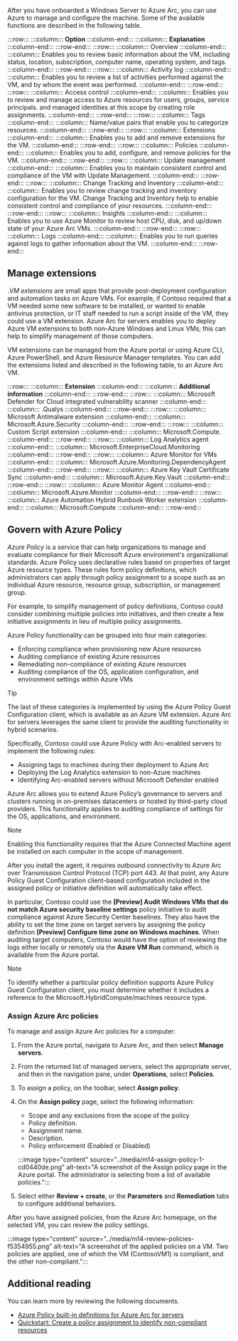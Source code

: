 After you have onboarded a Windows Server to Azure Arc, you can use Azure to manage and configure the machine. Some of the available functions are described in the following table.

:::row:::
  :::column:::
    **Option**
  :::column-end:::
  :::column:::
    **Explanation**
  :::column-end:::
:::row-end:::
:::row:::
  :::column:::
    Overview
  :::column-end:::
  :::column:::
    Enables you to review basic information about the VM, including status, location, subscription, computer name, operating system, and tags.
  :::column-end:::
:::row-end:::
:::row:::
  :::column:::
    Activity log
  :::column-end:::
  :::column:::
    Enables you to review a list of activities performed against the VM, and by whom the event was performed.
  :::column-end:::
:::row-end:::
:::row:::
  :::column:::
    Access control
  :::column-end:::
  :::column:::
    Enables you to review and manage access to Azure resources for users, groups, service principals. and managed identities at this scope by creating role assignments.
  :::column-end:::
:::row-end:::
:::row:::
  :::column:::
    Tags
  :::column-end:::
  :::column:::
    Name/value pairs that enable you to categorize resources.
  :::column-end:::
:::row-end:::
:::row:::
  :::column:::
    Extensions
  :::column-end:::
  :::column:::
    Enables you to add and remove extensions for the VM.
  :::column-end:::
:::row-end:::
:::row:::
  :::column:::
    Policies
  :::column-end:::
  :::column:::
    Enables you to add, configure, and remove policies for the VM.
  :::column-end:::
:::row-end:::
:::row:::
  :::column:::
    Update management
  :::column-end:::
  :::column:::
    Enables you to maintain consistent control and compliance of the VM with Update Management.
  :::column-end:::
:::row-end:::
:::row:::
  :::column:::
    Change Tracking and Inventory
  :::column-end:::
  :::column:::
    Enables you to review change tracking and inventory configuration for the VM. Change Tracking and Inventory help to enable consistent control and compliance of your resources.
  :::column-end:::
:::row-end:::
:::row:::
  :::column:::
    Insights
  :::column-end:::
  :::column:::
    Enables you to use Azure Monitor to review host CPU, disk, and up/down state of your Azure Arc VMs.
  :::column-end:::
:::row-end:::
:::row:::
  :::column:::
    Logs
  :::column-end:::
  :::column:::
    Enables you to run queries against logs to gather information about the VM.
  :::column-end:::
:::row-end:::


## Manage extensions

.*VM extensions* are small apps that provide post-deployment configuration and automation tasks on Azure VMs. For example, if Contoso required that a VM needed some new software to be installed, or wanted to enable antivirus protection, or IT staff needed to run a script inside of the VM, they could use a VM extension. Azure Arc for servers enables you to deploy Azure VM extensions to both non-Azure Windows and Linux VMs; this can help to simplify management of those computers.

VM extensions can be managed from the Azure portal or using Azure CLI, Azure PowerShell, and Azure Resource Manager templates. You can add the extensions listed and described in the following table, to an Azure Arc VM.

:::row:::
  :::column:::
    **Extension**
  :::column-end:::
  :::column:::
    **Additional information**
  :::column-end:::
:::row-end:::
:::row:::
  :::column:::
    Microsoft Defender for Cloud integrated vulnerability scanner
  :::column-end:::
  :::column:::
    .Qualys
  :::column-end:::
:::row-end:::
:::row:::
  :::column:::
    Microsoft Antimalware extension
  :::column-end:::
  :::column:::
    Microsoft.Azure.Security
  :::column-end:::
:::row-end:::
:::row:::
  :::column:::
    Custom Script extension
  :::column-end:::
  :::column:::
    Microsoft.Compute.
  :::column-end:::
:::row-end:::
:::row:::
  :::column:::
    Log Analytics agent
  :::column-end:::
  :::column:::
    Microsoft.EnterpriseCloud.Monitoring
  :::column-end:::
:::row-end:::
:::row:::
  :::column:::
    Azure Monitor for VMs
  :::column-end:::
  :::column:::
    Microsoft.Azure.Monitoring.DependencyAgent
  :::column-end:::
:::row-end:::
:::row:::
  :::column:::
    Azure Key Vault Certificate Sync
  :::column-end:::
  :::column:::
    Microsoft.Azure.Key.Vault
  :::column-end:::
:::row-end:::
:::row:::
  :::column:::
    Azure Monitor Agent
  :::column-end:::
  :::column:::
    Microsoft.Azure.Monitor
  :::column-end:::
:::row-end:::
:::row:::
  :::column:::
    Azure Automation Hybrid Runbook Worker extension
  :::column-end:::
  :::column:::
    Microsoft.Compute
  :::column-end:::
:::row-end:::


## Govern with Azure Policy

*Azure Policy* is a service that can help organizations to manage and evaluate compliance for their Microsoft Azure environment's organizational standards. Azure Policy uses declarative rules based on properties of target Azure resource types. These rules form policy definitions, which administrators can apply through policy assignment to a scope such as an individual Azure resource, resource group, subscription, or management group.

For example, to simplify management of policy definitions, Contoso could consider combining multiple policies into initiatives, and then create a few initiative assignments in lieu of multiple policy assignments.

Azure Policy functionality can be grouped into four main categories:

- Enforcing compliance when provisioning new Azure resources
- Auditing compliance of existing Azure resources
- Remediating non-compliance of existing Azure resources
- Auditing compliance of the OS, application configuration, and environment settings within Azure VMs

> [!TIP]
> The last of these categories is implemented by using the Azure Policy Guest Configuration client, which is available as an Azure VM extension. Azure Arc for servers leverages the same client to provide the auditing functionality in hybrid scenarios.

Specifically, Contoso could use Azure Policy with Arc-enabled servers to implement the following rules:

- Assigning tags to machines during their deployment to Azure Arc
- Deploying the Log Analytics extension to non-Azure machines
- Identifying Arc-enabled servers without Microsoft Defender enabled

Azure Arc allows you to extend Azure Policy’s governance to servers and clusters running in on-premises datacenters or hosted by third-party cloud providers. This functionality applies to auditing compliance of settings for the OS, applications, and environment.

> [!NOTE]
> Enabling this functionality requires that the Azure Connected Machine agent be installed on each computer in the scope of management.

After you install the agent, it requires outbound connectivity to Azure Arc over Transmission Control Protocol (TCP) port 443. At that point, any Azure Policy Guest Configuration client-based configuration included in the assigned policy or initiative definition will automatically take effect.

In particular, Contoso could use the **\[Preview\] Audit Windows VMs that do not match Azure security baseline settings** policy initiative to audit compliance against Azure Security Center baselines. They also have the ability to set the time zone on target servers by assigning the policy definition **\[Preview\] Configure time zone on Windows machines**. When auditing target computers, Contoso would have the option of reviewing the logs either locally or remotely via the **Azure VM Run** command, which is available from the Azure portal.

> [!NOTE]
> To identify whether a particular policy definition supports Azure Policy Guest Configuration client, you must determine whether it includes a reference to the Microsoft.HybridCompute/machines resource type.

### Assign Azure Arc policies

To manage and assign Azure Arc policies for a computer:

1. From the Azure portal, navigate to Azure Arc, and then select **Manage servers**.
1. From the returned list of managed servers, select the appropriate server, and then in the navigation pane, under **Operations**, select **Policies**.
1. To assign a policy, on the toolbar, select **Assign policy**.
1. On the **Assign policy** page, select the following information:
  
    - Scope and any exclusions from the scope of the policy
    - Policy definition.
    - Assignment name.
    - Description.
    - Policy enforcement (Enabled or Disabled)

    :::image type="content" source="../media/m14-assign-policy-1-cd0440de.png" alt-text="A screenshot of the Assign policy page in the Azure portal. The administrator is selecting from a list of available policies.":::

1. Select either **Review + create**, or the **Parameters** and **Remediation** tabs to configure additional behaviors.

After you have assigned policies, from the Azure Arc homepage, on the selected VM, you can review the policy settings.

:::image type="content" source="../media/m14-review-policies-f5354955.png" alt-text="A screenshot of the applied policies on a VM. Two policies are applied, one of which the VM (ContosoVM1) is compliant, and the other non-compliant.":::

## Additional reading

You can learn more by reviewing the following documents.

- [Azure Policy built-in definitions for Azure Arc for servers](https://aka.ms/azure-policy-definitions?azure-portal=true)
- [Quickstart: Create a policy assignment to identify non-compliant resources](https://aka.ms/assign-policy-portal?azure-portal=true)
